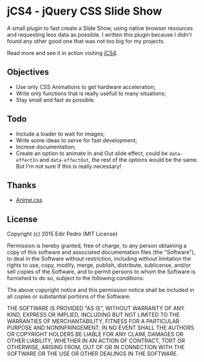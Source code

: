 
jCS4 - jQuery CSS Slide Show
==================================================

A small plugin to fast create a Slide Show, using native browser resources and requesting less data as possible. I written this plugin because I didn't found any other good one that was not too big for my projects.

Read more and see it in action visiting [jCS4](http://hub.edirpedr.com/jcs4/).


Objectives
--------------------------------------------------

- Use only CSS Animations to get hardware acceleration;
- Write only functions that is really usefull to many situations;
- Stay small and fast as possible.


Todo
--------------------------------------------------

- Include a loader to wait for images;
- Write some ideas to serve for fast development;
- Increse documentation;
- Create an option to animate In and Out slide effect, could be `data-effectIn` and `data-effectOut`, the rest of the options would be the same. But I'm not sure if this is really necessary!


Thanks
--------------------------------------------------

- [Anime.css](https://daneden.github.io/animate.css/)


License
--------------------------------------------------

Copyright (c) 2015 Edir Pedro (MIT License)

Permission is hereby granted, free of charge, to any person obtaining a copy of this software and associated documentation files (the "Software"), to deal in the Software without restriction, including without limitation the rights to use, copy, modify, merge, publish, distribute, sublicense, and/or sell copies of the Software, and to permit persons to whom the Software is furnished to do so, subject to the following conditions:

The above copyright notice and this permission notice shall be included in all copies or substantial portions of the Software.

THE SOFTWARE IS PROVIDED "AS IS", WITHOUT WARRANTY OF ANY KIND, EXPRESS OR IMPLIED, INCLUDING BUT NOT LIMITED TO THE WARRANTIES OF MERCHANTABILITY, FITNESS FOR A PARTICULAR PURPOSE AND NONINFRINGEMENT. IN NO EVENT SHALL THE AUTHORS OR COPYRIGHT HOLDERS BE LIABLE FOR ANY CLAIM, DAMAGES OR OTHER LIABILITY, WHETHER IN AN ACTION OF CONTRACT, TORT OR OTHERWISE, ARISING FROM, OUT OF OR IN CONNECTION WITH THE SOFTWARE OR THE USE OR OTHER DEALINGS IN THE SOFTWARE.

